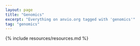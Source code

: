 ```yaml
---
layout: page
title: "Genomics"
excerpt: "Everything on anvio.org tagged with 'genomics'"
tag: "genomics"
---
```


{% include resources/resources.md %}
